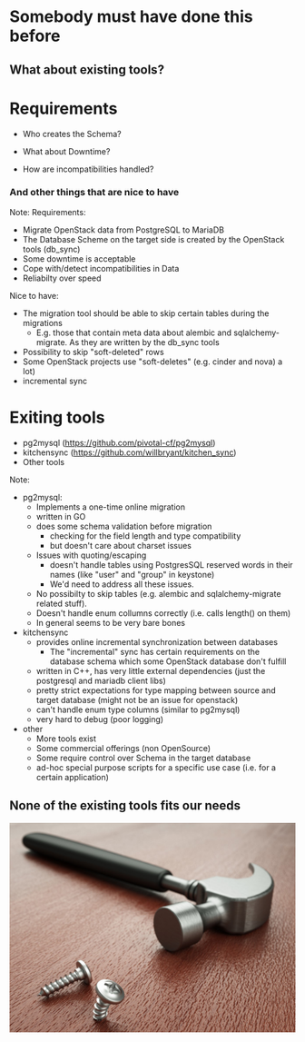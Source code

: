 <!-- .slide: data-state="section-break" id="existing-tools" data-timing="20s" data-menu-title="" -->
# Somebody must have done this before
## What about existing tools?


<!-- .slide: data-state="normal" id="requirements" data-timing="180s" data-menu-title="requirements" -->
# Requirements
* Who creates the Schema?
<!-- .element: class="fragment" -->
* What about Downtime?
<!-- .element: class="fragment" -->
* How are incompatibilities handled?
<!-- .element: class="fragment" -->

### And other things that are nice to have

Note:
Requirements:
* Migrate OpenStack data from PostgreSQL to MariaDB
* The Database Scheme on the target side is created by the OpenStack tools (db_sync)
* Some downtime is acceptable
* Cope with/detect incompatibilities in Data
* Reliabilty over speed

Nice to have:
* The migration tool should be able to skip certain tables during the migrations
  * E.g. those that contain meta data about alembic and sqlalchemy-migrate. As they are written by the db_sync tools
* Possibility to skip "soft-deleted" rows
* Some OpenStack projects use "soft-deletes" (e.g. cinder and nova) a lot)
* incremental sync


<!-- .slide: data-state="normal" id="pg2mysql" data-timing="120s" data-menu-title="pg2mysql" -->
# Exiting tools

* pg2mysql (https://github.com/pivotal-cf/pg2mysql) 
* kitchensync (https://github.com/willbryant/kitchen_sync)
* Other tools

Note:
* pg2mysql:
  * Implements a one-time online migration
  * written in GO
  * does some schema validation before migration
    * checking for the field length and type compatibility
    * but doesn't care about charset issues
  * Issues with quoting/escaping
    * doesn't handle tables using PostgresSQL reserved words in
      their names (like "user" and "group" in keystone)
    * We'd need to address all these issues.
  * No possibilty to skip tables (e.g. alembic and sqlalchemy-migrate related stuff).
  * Doesn't handle enum collumns correctly (i.e. calls length() on them)
  * In general seems to be very bare bones
* kitchensync
  * provides online incremental synchronization between databases
    * The "incremental" sync has certain requirements on the database schema
      which some OpenStack database don't fulfill
  * written in C++, has very little external dependencies (just the postgresql
    and mariadb client libs)
  * pretty strict expectations for type mapping between source and target
    database (might not be an issue for openstack)
  * can't handle enum type columns (similar to pg2mysql)
  * very hard to debug (poor logging)
* other
  * More tools exist
  * Some commercial offerings (non OpenSource)
  * Some require control over Schema in the target database
  * ad-hoc special purpose scripts for a specific use case (i.e. for
    a certain application)


<!-- .slide: data-state="normal" id="wrong-tool" data-timing="20s" data-menu-title="othertools" -->
## None of the existing tools fits our needs
<img class="full-slide" src="images/hammer_bent_screw.jpg"/>
